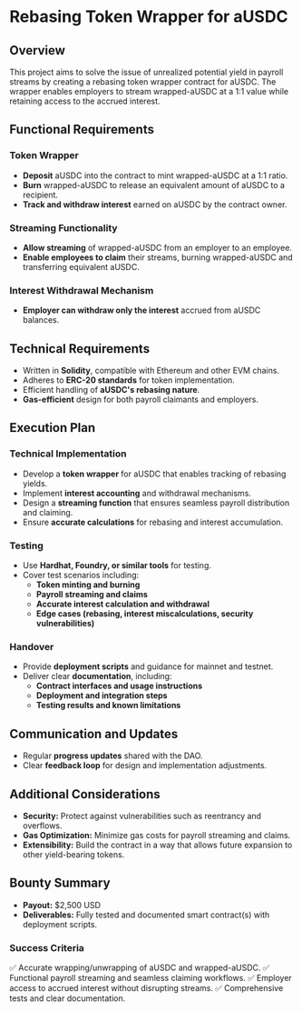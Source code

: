 # Rebasing Token Wrapper for aUSDC

## Overview
This project aims to solve the issue of unrealized potential yield in payroll streams by creating a rebasing token wrapper contract for aUSDC. The wrapper enables employers to stream wrapped-aUSDC at a 1:1 value while retaining access to the accrued interest.

## Functional Requirements

### Token Wrapper
- **Deposit** aUSDC into the contract to mint wrapped-aUSDC at a 1:1 ratio.
- **Burn** wrapped-aUSDC to release an equivalent amount of aUSDC to a recipient.
- **Track and withdraw interest** earned on aUSDC by the contract owner.

### Streaming Functionality
- **Allow streaming** of wrapped-aUSDC from an employer to an employee.
- **Enable employees to claim** their streams, burning wrapped-aUSDC and transferring equivalent aUSDC.

### Interest Withdrawal Mechanism
- **Employer can withdraw only the interest** accrued from aUSDC balances.

## Technical Requirements
- Written in **Solidity**, compatible with Ethereum and other EVM chains.
- Adheres to **ERC-20 standards** for token implementation.
- Efficient handling of **aUSDC's rebasing nature**.
- **Gas-efficient** design for both payroll claimants and employers.

## Execution Plan

### Technical Implementation
- Develop a **token wrapper** for aUSDC that enables tracking of rebasing yields.
- Implement **interest accounting** and withdrawal mechanisms.
- Design a **streaming function** that ensures seamless payroll distribution and claiming.
- Ensure **accurate calculations** for rebasing and interest accumulation.

### Testing
- Use **Hardhat, Foundry, or similar tools** for testing.
- Cover test scenarios including:
  - **Token minting and burning**
  - **Payroll streaming and claims**
  - **Accurate interest calculation and withdrawal**
  - **Edge cases (rebasing, interest miscalculations, security vulnerabilities)**

### Handover
- Provide **deployment scripts** and guidance for mainnet and testnet.
- Deliver clear **documentation**, including:
  - **Contract interfaces and usage instructions**
  - **Deployment and integration steps**
  - **Testing results and known limitations**

## Communication and Updates
- Regular **progress updates** shared with the DAO.
- Clear **feedback loop** for design and implementation adjustments.

## Additional Considerations
- **Security:** Protect against vulnerabilities such as reentrancy and overflows.
- **Gas Optimization:** Minimize gas costs for payroll streaming and claims.
- **Extensibility:** Build the contract in a way that allows future expansion to other yield-bearing tokens.

## Bounty Summary
- **Payout:** $2,500 USD
- **Deliverables:** Fully tested and documented smart contract(s) with deployment scripts.

### Success Criteria
✅ Accurate wrapping/unwrapping of aUSDC and wrapped-aUSDC.
✅ Functional payroll streaming and seamless claiming workflows.
✅ Employer access to accrued interest without disrupting streams.
✅ Comprehensive tests and clear documentation.
